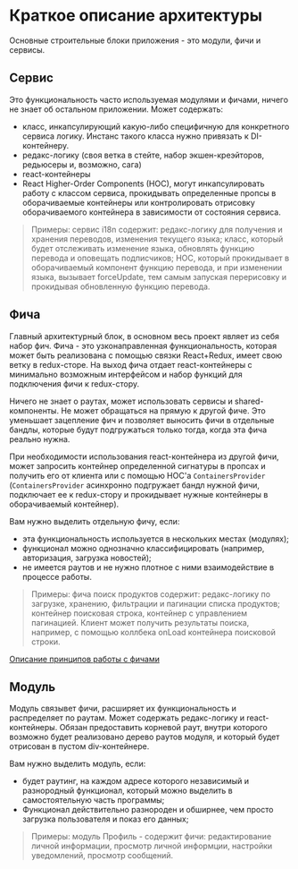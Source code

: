 # Краткое описание архитектуры

Основные строительные блоки приложения - это модули, фичи и сервисы.

## Сервис

Это функциональность часто используемая модулями и фичами, ничего не знает об остальном приложении. Может содержать:
* класс, инкапсулирующий какую-либо специфичную для конкретного сервиса логику. Инстанс такого класса нужно привязать к DI-контейнеру.
* редакс-логику (своя ветка в стейте, набор экшен-креэйторов, редьюсеры и, возможно, сага)
* react-контейнеры
* React Higher-Order Components (HOC), могут инкапсулировать работу с классом сервиса, прокидывать определенные пропсы в оборачиваемые контейнеры или контролировать отрисовку оборачиваемого контейнера в зависимости от состояния сервиса.

> Примеры: сервис i18n содержит: редакс-логику для получения и хранения переводов, изменения текущего языка; класс, который будет отслеживать изменение языка, обновлять функцию перевода и оповещать подписчиков; HOC, который прокидывает в оборачиваемый компонент функцию перевода, и при изменении языка, вызывает forceUpdate, тем самым запуская перерисовку и прокидывая обновленную функцию перевода.

## Фича

Главный архитектурный блок, в основном весь проект являет из себя набор фич. Фича - это узконаправленная функциональность, которая может быть реализована с помощью связки React+Redux, имеет свою ветку в redux-сторе. На выход фича отдает react-контейнеры с минимально возможным интерфейсом и набор функций для подключения фичи к redux-стору.

Ничего не знает о раутах, может использовать сервисы и shared-компоненты. Не может обращаться на прямую к другой фиче. Это уменьшает зацепление фич и позволяет выносить фичи в отдельные бандлы, которые будут подгружаться только тогда, когда эта фича реально нужна.

При необходимости использования react-контейнера из другой фичи, может запросить контейнер определенной сигнатуры в пропсах и получить его от клиента или с помощью HOC'а `ContainersProvider` (`ContainersProvider` асинхронно подгружает бандл нужной фичи, подключает ее к redux-стору и прокидывает нужные контейнеры в оборачиваемый контейнер).

Вам нужно выделить отдельную фичу, если:
* эта функциональность используется в нескольких местах (модулях);
* функционал можно однозначно классифицировать (например, авторизация, загрузка новостей);
* не имеется раутов и не нужно плотное с ними взаимодействие в процессе работы.

> Примеры: фича поиск продуктов содержит: редакс-логику по загрузке, хранению, фильтрации и пагинации списка продуктов; контейнер поисковая строка, контейнер с управлением пагинацией. Клиент может получить результаты поиска, например, с помощью коллбека onLoad контейнера поисковой строки.

[Описание принципов работы с фичами](./feature/index.md)

## Модуль

Модуль связывет фичи, расширяет их функциональность и распределяет по раутам. Может содержать редакс-логику и react-контейнеры. Обязан предоставить корневой раут, внутри которого возможно будет реализовано дерево раутов модуля, и который будет отрисован в пустом div-контейнере.

Вам нужно выделить модуль, если:
* будет раутинг, на каждом адресе которого независимый и разнородный функционал, который можно выделить в самостоятельную часть программы;
* Функционал действительно разнороден и обширнее, чем просто загрузка пользователя и показ его данных;

> Примеры: модуль Профиль - содержит фичи: редактирование личной информации, просмотр личной информции, настройки уведомлений, просмотр сообщений.

